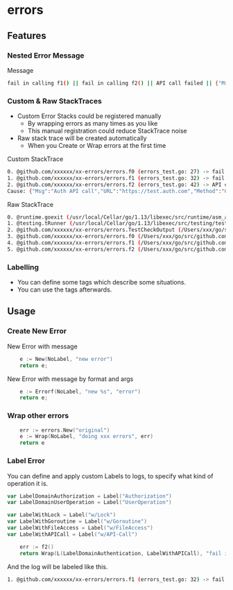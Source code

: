 # errors

## Features

### Nested Error Message
Message
```bash
fail in calling f1() || fail in calling f2() || API call failed || {"Msg":"Auth API call","URL":"https://test.auth.com","Method":"Get","StCode":500}
```

### Custom & Raw StackTraces
- Custom Error Stacks could be registered manually
  - By wrapping errors as many times as you like
  - This manual registration could reduce StackTrace noise
- Raw stack trace will be created automatically
  - When you Create or Wrap errors at the first time

Custom StackTrace
```bash
0. @github.com/xxxxxx/xx-errors/errors.f0 (errors_test.go: 27) -> fail in calling f1() [Authentication] 
1. @github.com/xxxxxx/xx-errors/errors.f1 (errors_test.go: 32) -> fail in calling f2() [Authentication,w/API-Call] 
2. @github.com/xxxxxx/xx-errors/errors.f2 (errors_test.go: 42) -> API call failed [Authentication,w/API-Call] 
Cause: {"Msg":"Auth API call","URL":"https://test.auth.com","Method":"Get","StCode":500} 
```

Raw StackTrace
```bash
0. @runtime.goexit (/usr/local/Cellar/go/1.13/libexec/src/runtime/asm_amd64.s: 1357) 
1. @testing.tRunner (/usr/local/Cellar/go/1.13/libexec/src/testing/testing.go: 909) 
2. @github.com/xxxxxx/xx-errors/errors.TestCheckOutput (/Users/xxx/go/src/github.com/xxxxxx/xx-errors/errors/errors_test.go: 128) 
3. @github.com/xxxxxx/xx-errors/errors.f0 (/Users/xxx/go/src/github.com/xxxxxx/xx-errors/errors/errors_test.go: 26) 
4. @github.com/xxxxxx/xx-errors/errors.f1 (/Users/xxx/go/src/github.com/xxxxxx/xx-errors/errors/errors_test.go: 31) 
5. @github.com/xxxxxx/xx-errors/errors.f2 (/Users/xxx/go/src/github.com/xxxxxx/xx-errors/errors/errors_test.go: 42) 
```

### Labelling
- You can define some tags which describe some situations.
- You can use the tags afterwards.

## Usage
### Create New Error

New Error with message
```go
    e := New(NoLabel, "new error")
    return e;
```

New Error with message by format and args
```go
    e := Errorf(NoLabel, "new %s", "error")
    return e;
```

### Wrap other errors
```go
    err := errors.New("original")
    e := Wrap(NoLabel, "doing xxx errors", err)
    return e
```

### Label Error

You can define and apply custom Labels to logs, to specify what kind of operation it is.
```go
var LabelDomainAuthorization = Label("Authorization")
var LabelDomainUserOperation = Label("UserOperation")

var LabelWithLock = Label("w/Lock")
var LabelWithGoroutine = Label("w/Goroutine")
var LabelWithFileAccess = Label("w/FileAccess")
var LabelWithAPICall = Label("w/API-Call")
```
```go
    err := f2()
    return Wrap(L(LabelDomainAuthentication, LabelWithAPICall), "fail in calling f2()", err)
```

And the log will be labeled like this.
```bash
1. @github.com/xxxxxx/xx-errors/errors.f1 (errors_test.go: 32) -> fail in calling f2() [Authentication,w/API-Call] 
```